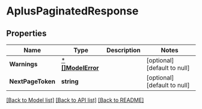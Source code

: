 # AplusPaginatedResponse

## Properties
Name | Type | Description | Notes
------------ | ------------- | ------------- | -------------
**Warnings** | [***[]ModelError**](array.md) |  | [optional] [default to null]
**NextPageToken** | **string** |  | [optional] [default to null]

[[Back to Model list]](../README.md#documentation-for-models) [[Back to API list]](../README.md#documentation-for-api-endpoints) [[Back to README]](../README.md)


